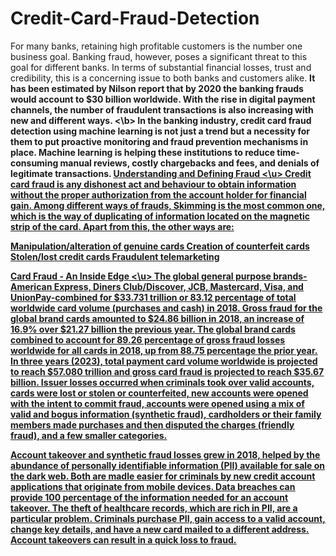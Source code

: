# Credit-Card-Fraud-Detection
For many banks, retaining high profitable customers is the number one business goal. Banking fraud, however, poses a significant threat to this goal for different banks. In terms of substantial financial losses, trust and credibility, this is a concerning issue to both banks and customers alike.
<b>It has been estimated by Nilson report that by 2020 the banking frauds would account to $30 billion worldwide. With the rise in digital payment channels, the number of fraudulent transactions is also increasing with new and different ways. <\b>
In the banking industry, credit card fraud detection using machine learning is not just a trend but a necessity for them to put proactive monitoring and fraud prevention mechanisms in place. Machine learning is helping these institutions to reduce time-consuming manual reviews, costly chargebacks and fees, and denials of legitimate transactions.
<u> Understanding and Defining Fraud <\u>
Credit card fraud is any dishonest act and behaviour to obtain information without the proper authorization from the account holder for financial gain. Among different ways of frauds, Skimming is the most common one, which is the way of duplicating of information located on the magnetic strip of the card. Apart from this, the other ways are:

Manipulation/alteration of genuine cards
Creation of counterfeit cards
Stolen/lost credit cards
Fraudulent telemarketing

<u> Card Fraud - An Inside Edge <\u>
The global general purpose brands-American Express, Diners Club/Discover, JCB, Mastercard, Visa, and UnionPay-combined for $33.731 trillion or 83.12 percentage of total worldwide card volume (purchases and cash) in 2018. Gross fraud for the global brand cards amounted to $24.86 billion in 2018, an increase of 16.9% over $21.27 billion the previous year. The global brand cards combined to account for 89.26 percentage of gross fraud losses worldwide for all cards in 2018, up from 88.75 percentage the prior year. In three years (2023), total payment card volume worldwide is projected to reach $57.080 trillion and gross card fraud is projected to reach $35.67 billion.
Issuer losses occurred when criminals took over valid accounts, cards were lost or stolen or counterfeited, new accounts were opened with the intent to commit fraud, accounts were opened using a mix of valid and bogus information (synthetic fraud), cardholders or their family members made purchases and then disputed the charges (friendly fraud), and a few smaller categories.

Account takeover and synthetic fraud losses grew in 2018, helped by the abundance of personally identifiable information (PII) available for sale on the dark web. Both are madle easier for criminals by new credit account applications that originate from mobile devices. Data breaches can provide 100 percentage of the information needed for an account takeover. The theft of healthcare records, which are rich in PII, are a particular problem. Criminals purchase PII, gain access to a valid account, change key details, and have a new card mailed to a different address. Account takeovers can result in a quick loss to fraud.
